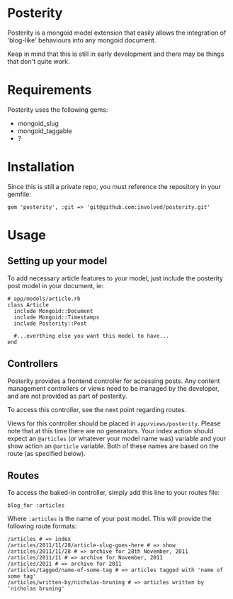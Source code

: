 # Posterity

Posterity is a mongoid model extension that easily allows the
integration of 'blog-like' behaviours into any mongoid document.

Keep in mind that this is still in early development and there may be things that don't quite work.


# Requirements

Posterity uses the following gems:

* mongoid_slug
* mongoid_taggable
* ?


# Installation

Since this is still a private repo, you must reference the repository in
your gemfile:

    gem 'posterity', :git => 'git@github.com:involved/posterity.git'


# Usage

## Setting up your model

To add necessary article features to your model, just include the
posterity post model in your document, ie:

    # app/models/article.rb
    class Article
      include Mongoid::Document
      include Mongoid::Timestamps
      include Posterity::Post

      #...everthing else you want this model to have...
    end


## Controllers

Posterity provides a frontend controller for accessing posts. Any
content management controllers or views need to be managed by the
developer, and are not provided as part of posterity.

To access this controller, see the next point regarding routes.

Views for this controller should be placed in `app/views/posterity`.
Please note that at this time there are no generators. Your index action
should expect an `@articles` (or whatever your model name was) variable
and your show action an `@article` variable. Both of these names are
based on the route (as specified below).


## Routes

To access the baked-in controller, simply add this line to your routes
file:

    blog_for :articles

Where `:articles` is the name of your post model. This will provide the
following route formats:

    /articles # => index
    /articles/2011/11/28/article-slug-goes-here # => show
    /articles/2011/11/28 # => archive for 28th November, 2011
    /articles/2011/11 # => archive for November, 2011
    /articles/2011 # => archive for 2011
    /articles/tagged/name-of-some-tag # => articles tagged with 'name of some tag'
    /articles/written-by/nicholas-bruning # => articles written by 'nicholas bruning'

